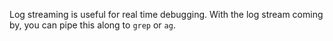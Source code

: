 Log streaming is useful for real time debugging.
With the log stream coming by, you can pipe this along to `grep` or `ag`.

